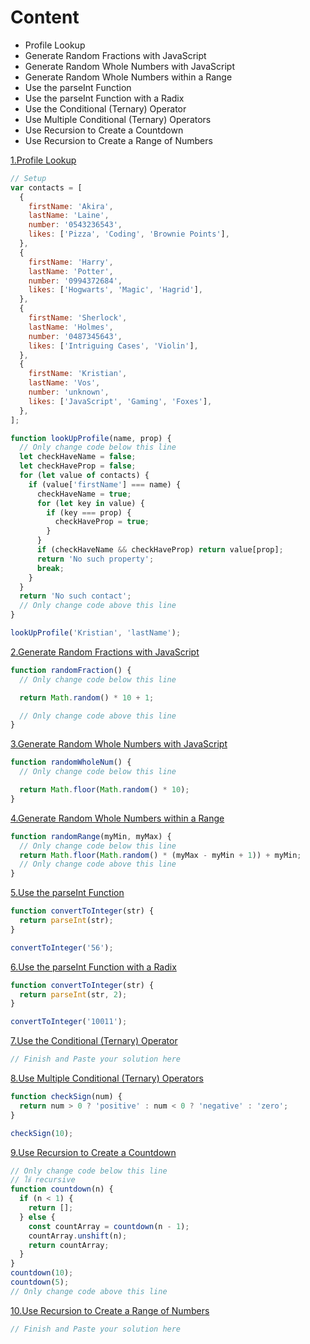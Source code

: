 # Content

- Profile Lookup
- Generate Random Fractions with JavaScript
- Generate Random Whole Numbers with JavaScript
- Generate Random Whole Numbers within a Range
- Use the parseInt Function
- Use the parseInt Function with a Radix
- Use the Conditional (Ternary) Operator
- Use Multiple Conditional (Ternary) Operators
- Use Recursion to Create a Countdown
- Use Recursion to Create a Range of Numbers

[1.Profile Lookup](https://www.freecodecamp.org/learn/javascript-algorithms-and-data-structures/basic-javascript/profile-lookup)

```js
// Setup
var contacts = [
  {
    firstName: 'Akira',
    lastName: 'Laine',
    number: '0543236543',
    likes: ['Pizza', 'Coding', 'Brownie Points'],
  },
  {
    firstName: 'Harry',
    lastName: 'Potter',
    number: '0994372684',
    likes: ['Hogwarts', 'Magic', 'Hagrid'],
  },
  {
    firstName: 'Sherlock',
    lastName: 'Holmes',
    number: '0487345643',
    likes: ['Intriguing Cases', 'Violin'],
  },
  {
    firstName: 'Kristian',
    lastName: 'Vos',
    number: 'unknown',
    likes: ['JavaScript', 'Gaming', 'Foxes'],
  },
];

function lookUpProfile(name, prop) {
  // Only change code below this line
  let checkHaveName = false;
  let checkHaveProp = false;
  for (let value of contacts) {
    if (value['firstName'] === name) {
      checkHaveName = true;
      for (let key in value) {
        if (key === prop) {
          checkHaveProp = true;
        }
      }
      if (checkHaveName && checkHaveProp) return value[prop];
      return 'No such property';
      break;
    }
  }
  return 'No such contact';
  // Only change code above this line
}

lookUpProfile('Kristian', 'lastName');
```

[2.Generate Random Fractions with JavaScript](https://www.freecodecamp.org/learn/javascript-algorithms-and-data-structures/basic-javascript/generate-random-fractions-with-javascript)

```js
function randomFraction() {
  // Only change code below this line

  return Math.random() * 10 + 1;

  // Only change code above this line
}
```

[3.Generate Random Whole Numbers with JavaScript](https://www.freecodecamp.org/learn/javascript-algorithms-and-data-structures/basic-javascript/generate-random-whole-numbers-with-javascript)

```js
function randomWholeNum() {
  // Only change code below this line

  return Math.floor(Math.random() * 10);
}
```

[4.Generate Random Whole Numbers within a Range](https://www.freecodecamp.org/learn/javascript-algorithms-and-data-structures/basic-javascript/generate-random-whole-numbers-within-a-range)

```js
function randomRange(myMin, myMax) {
  // Only change code below this line
  return Math.floor(Math.random() * (myMax - myMin + 1)) + myMin;
  // Only change code above this line
}
```

[5.Use the parseInt Function](https://www.freecodecamp.org/learn/javascript-algorithms-and-data-structures/basic-javascript/use-the-parseint-function)

```js
function convertToInteger(str) {
  return parseInt(str);
}

convertToInteger('56');
```

[6.Use the parseInt Function with a Radix](https://www.freecodecamp.org/learn/javascript-algorithms-and-data-structures/basic-javascript/use-the-parseint-function-with-a-radix)

```js
function convertToInteger(str) {
  return parseInt(str, 2);
}

convertToInteger('10011');
```

[7.Use the Conditional (Ternary) Operator](https://www.freecodecamp.org/learn/javascript-algorithms-and-data-structures/basic-javascript/use-the-conditional-ternary-operator)

```js
// Finish and Paste your solution here
```

[8.Use Multiple Conditional (Ternary) Operators](https://www.freecodecamp.org/learn/javascript-algorithms-and-data-structures/basic-javascript/use-multiple-conditional-ternary-operators)

```js
function checkSign(num) {
  return num > 0 ? 'positive' : num < 0 ? 'negative' : 'zero';
}

checkSign(10);
```

[9.Use Recursion to Create a Countdown](https://www.freecodecamp.org/learn/javascript-algorithms-and-data-structures/basic-javascript/use-recursion-to-create-a-countdown)

```js
// Only change code below this line
// ใช้ recursive
function countdown(n) {
  if (n < 1) {
    return [];
  } else {
    const countArray = countdown(n - 1);
    countArray.unshift(n);
    return countArray;
  }
}
countdown(10);
countdown(5);
// Only change code above this line
```

[10.Use Recursion to Create a Range of Numbers](https://www.freecodecamp.org/learn/javascript-algorithms-and-data-structures/basic-javascript/use-recursion-to-create-a-range-of-numbers)

```js
// Finish and Paste your solution here
```
